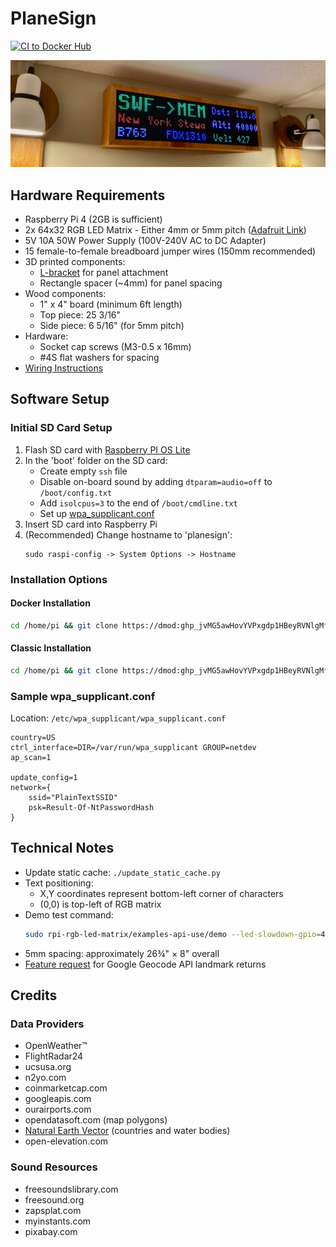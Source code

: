 # PlaneSign

[![CI to Docker Hub](https://github.com/dmod/PlaneSign/actions/workflows/pipeline.yml/badge.svg)](https://github.com/dmod/PlaneSign/actions/workflows/pipeline.yml)

![Image](.data/planesign.jpeg)

## Hardware Requirements

- Raspberry Pi 4 (2GB is sufficient)
- 2x 64x32 RGB LED Matrix - Either 4mm or 5mm pitch ([Adafruit Link](https://www.adafruit.com/product/2277))
- 5V 10A 50W Power Supply (100V-240V AC to DC Adapter)
- 15 female-to-female breadboard jumper wires (150mm recommended)
- 3D printed components:
  - [L-bracket](.data/adjustable_L_bracket.stl) for panel attachment
  - Rectangle spacer (~4mm) for panel spacing
- Wood components:
  - 1" x 4" board (minimum 6ft length)
  - Top piece: 25 3/16"
  - Side piece: 6 5/16" (for 5mm pitch)
- Hardware:
  - Socket cap screws (M3-0.5 x 16mm)
  - #4S flat washers for spacing
- [Wiring Instructions](https://github.com/hzeller/rpi-rgb-led-matrix/blob/master/wiring.md)

## Software Setup

### Initial SD Card Setup
1. Flash SD card with [Raspberry PI OS Lite](https://peppe8o.com/install-raspberry-pi-os-lite-in-your-raspberry-pi/)
2. In the 'boot' folder on the SD card:
   - Create empty `ssh` file
   - Disable on-board sound by adding `dtparam=audio=off` to `/boot/config.txt`
   - Add `isolcpus=3` to the end of `/boot/cmdline.txt`
   - Set up [wpa_supplicant.conf](https://www.raspberrypi.com/documentation/computers/configuration.html#adding-the-network-details-to-your-raspberry-pi)
3. Insert SD card into Raspberry Pi
4. (Recommended) Change hostname to 'planesign':
   ```
   sudo raspi-config -> System Options -> Hostname
   ```

### Installation Options

#### Docker Installation
```sh
cd /home/pi && git clone https://dmod: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@github.com/dmod/PlaneSign && ./PlaneSign/docker_install_and_update.sh --reboot
```

#### Classic Installation
```sh
cd /home/pi && git clone https://dmod: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@github.com/dmod/PlaneSign && ./PlaneSign/install_and_update.sh
```

### Sample wpa_supplicant.conf
Location: `/etc/wpa_supplicant/wpa_supplicant.conf`
```
country=US
ctrl_interface=DIR=/var/run/wpa_supplicant GROUP=netdev
ap_scan=1

update_config=1
network={
    ssid="PlainTextSSID"
    psk=Result-Of-NtPasswordHash
}
```

## Technical Notes
- Update static cache: `./update_static_cache.py`
- Text positioning:
  - X,Y coordinates represent bottom-left corner of characters
  - (0,0) is top-left of RGB matrix
- Demo test command:
  ```sh
  sudo rpi-rgb-led-matrix/examples-api-use/demo --led-slowdown-gpio=4 --led-cols=64 --led-chain=2 -D4
  ```
- 5mm spacing: approximately 26¾" × 8" overall
- [Feature request](https://issuetracker.google.com/issues/35822507) for Google Geocode API landmark returns

## Credits

### Data Providers
- OpenWeather™
- FlightRadar24
- ucsusa.org
- n2yo.com
- coinmarketcap.com
- googleapis.com
- ourairports.com
- opendatasoft.com (map polygons)
- [Natural Earth Vector](https://github.com/nvkelso/natural-earth-vector/tree/master/geojson) (countries and water bodies)
- open-elevation.com

### Sound Resources
- freesoundslibrary.com
- freesound.org
- zapsplat.com
- myinstants.com
- pixabay.com
